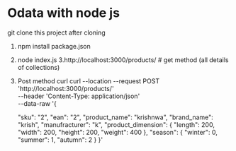 # Odata with node js

git clone this project 
after cloning 
1. npm install package.json
2. node index.js
3.http://localhost:3000/products/   # get method (all details of collections) 

4. Post method curl 
curl --location --request POST 'http://localhost:3000/products/' \
--header 'Content-Type: application/json' \
--data-raw '{

    "sku": "2",
    "ean": "2",
    "product_name": "krishnwa",
    "brand_name": "krish",
    "manufracturer": "k",
    "product_dimension": {
        "length": 200,
        "width": 200,
        "height": 200,
        "weight": 400
    },
    "season": {
        "winter": 0,
        "summer": 1,
        "autumn": 2
    }
}'
